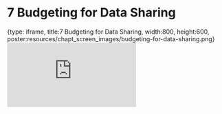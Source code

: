 # 7 Budgeting for Data Sharing
 
{type: iframe, title:7 Budgeting for Data Sharing, width:800, height:600, poster:resources/chapt_screen_images/budgeting-for-data-sharing.png}
![](https://hutchdatascience.org/NIH_Data_Sharing/no_toc/budgeting-for-data-sharing.html)
 

 
